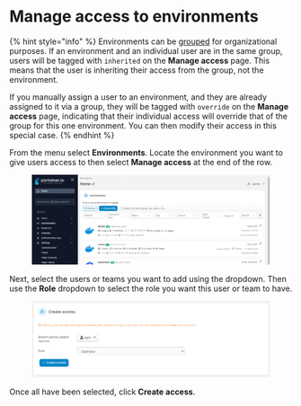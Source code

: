 # Manage access to environments

{% hint style="info" %}
Environments can be [grouped](groups.md) for organizational purposes. If an environment and an individual user are in the same group, users will be tagged with `inherited` on the **Manage access** page. This means that the user is inheriting their access from the group, not the environment.

If you manually assign a user to an environment, and they are already assigned to it via a group, they will be tagged with `override` on the **Manage access** page, indicating that their individual access will override that of the group for this one environment. You can then modify their access in this special case.
{% endhint %}

From the menu select **Environments**. Locate the environment you want to give users access to then select **Manage access** at the end of the row.

<figure><img src="../../.gitbook/assets/2.15-settings-env-access.gif" alt=""><figcaption></figcaption></figure>

Next, select the users or teams you want to add using the dropdown. Then use the **Role** dropdown to select the role you want this user or team to have.

<figure><img src="../../.gitbook/assets/2.15-settings-env-access-create.png" alt=""><figcaption></figcaption></figure>

Once all have been selected, click **Create access**.
